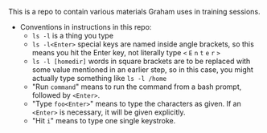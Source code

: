 This is a repo to contain various materials Graham uses in training sessions.

* Conventions in instructions in this repo:
	* `ls -l` is a thing you type
	* `ls -l<Enter>` special keys are named inside angle brackets, so this means you hit the Enter key, not literally type `<` `E` `n` `t` `e` `r` `>`
	* `ls -l [homedir]` words in square brackets are to be replaced with some value mentioned in an earlier step, so in this case, you might actually type something like `ls -l /home`
	* "Run `command`" means to run the command from a bash prompt, followed by `<Enter>`.
	* "Type `foo<Enter>`" means to type the characters as given.  If an `<Enter>` is necessary, it will be given explicitly.
	* "Hit `i`" means to type one single keystroke.
